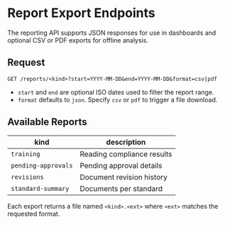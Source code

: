 # Report Export Endpoints

The reporting API supports JSON responses for use in dashboards and optional CSV or PDF exports for offline analysis.

## Request

```
GET /reports/<kind>?start=YYYY-MM-DD&end=YYYY-MM-DD&format=csv|pdf
```

- `start` and `end` are optional ISO dates used to filter the report range.
- `format` defaults to `json`. Specify `csv` or `pdf` to trigger a file download.

## Available Reports

| kind              | description                   |
|-------------------|-------------------------------|
| `training`        | Reading compliance results    |
| `pending-approvals` | Pending approval details     |
| `revisions`       | Document revision history     |
| `standard-summary` | Documents per standard       |

Each export returns a file named `<kind>.<ext>` where `<ext>` matches the requested format.
